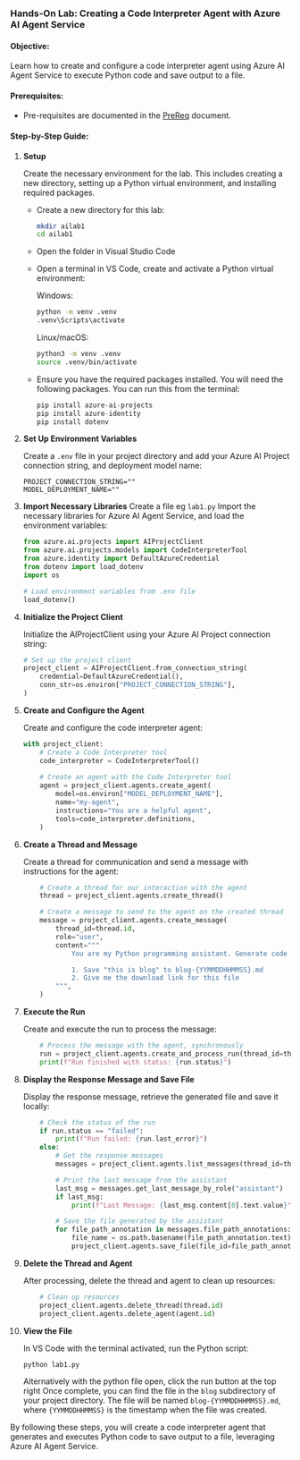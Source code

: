 ### Hands-On Lab: Creating a Code Interpreter Agent with Azure AI Agent Service

#### Objective:
Learn how to create and configure a code interpreter agent using Azure AI Agent Service to execute Python code and save output to a file.

#### Prerequisites:
- Pre-requisites are documented in the [PreReq](prereq/prereq.md) document.

#### Step-by-Step Guide:

1. **Setup**

	Create the necessary environment for the lab. This includes creating a new directory, setting up a Python virtual environment, and installing required packages.

	- Create a new directory for this lab:
		```bash
		mkdir ailab1
		cd ailab1
		```
	- Open the folder in Visual Studio Code
	- Open a terminal in VS Code, create and activate a Python virtual environment:

		Windows:
		```cmd
		python -m venv .venv
		.venv\Scripts\activate
		```

		Linux/macOS:
		```bash
		python3 -m venv .venv
		source .venv/bin/activate
		```


	- Ensure you have the required packages installed. You will need the following packages. You can run this from the terminal:

		```python
		pip install azure-ai-projects
		pip install azure-identity
		pip install dotenv
		```

2. **Set Up Environment Variables**

	Create a `.env` file in your project directory and add your Azure AI Project connection string, and deployment model name:
	```plaintext
	PROJECT_CONNECTION_STRING=""
	MODEL_DEPLOYMENT_NAME=""
	```

3. **Import Necessary Libraries**
	Create a file eg  `lab1.py` 
	Import the necessary libraries for Azure AI Agent Service, and load the environment variables:
	```python
	from azure.ai.projects import AIProjectClient
	from azure.ai.projects.models import CodeInterpreterTool
	from azure.identity import DefaultAzureCredential
	from dotenv import load_dotenv
	import os
	
	# Load environment variables from .env file
	load_dotenv()
	```

4. **Initialize the Project Client**

	Initialize the AIProjectClient using your Azure AI Project connection string:
	```python
	# Set up the project client
	project_client = AIProjectClient.from_connection_string(
		credential=DefaultAzureCredential(),
		conn_str=os.environ["PROJECT_CONNECTION_STRING"],
	)
	```

5. **Create and Configure the Agent**

	Create and configure the code interpreter agent:
	```python
	with project_client:
		# Create a Code Interpreter tool
		code_interpreter = CodeInterpreterTool()
		
		# Create an agent with the Code Interpreter tool
		agent = project_client.agents.create_agent(
			model=os.environ["MODEL_DEPLOYMENT_NAME"],
			name="my-agent",
			instructions="You are a helpful agent",
			tools=code_interpreter.definitions,
		)
	```

6. **Create a Thread and Message**

	Create a thread for communication and send a message with instructions for the agent:
	```python
		# Create a thread for our interaction with the agent
		thread = project_client.agents.create_thread()

		# Create a message to send to the agent on the created thread
		message = project_client.agents.create_message(
			thread_id=thread.id,
			role="user",
			content="""
				You are my Python programming assistant. Generate code and execute it according to the following requirements:

				1. Save "this is blog" to blog-{YYMMDDHHMMSS}.md
				2. Give me the download link for this file
			""",
		)
	```

7. **Execute the Run**

	Create and execute the run to process the message:
	```python
		# Process the message with the agent, synchronously
		run = project_client.agents.create_and_process_run(thread_id=thread.id, agent_id=agent.id)
		print(f"Run finished with status: {run.status}")
	```

8. **Display the Response Message and Save File**

	Display the response message, retrieve the generated file and save it locally:
	```python
		# Check the status of the run
		if run.status == "failed":
			print(f"Run failed: {run.last_error}")
		else:
			# Get the response messages
			messages = project_client.agents.list_messages(thread_id=thread.id)

			# Print the last message from the assistant
			last_msg = messages.get_last_message_by_role("assistant")
			if last_msg:
				print(f"Last Message: {last_msg.content[0].text.value}")

			# Save the file generated by the assistant
			for file_path_annotation in messages.file_path_annotations:
				file_name = os.path.basename(file_path_annotation.text)
				project_client.agents.save_file(file_id=file_path_annotation.file_path.file_id, file_name=file_name, target_dir="./blog")
	```

9. **Delete the Thread and Agent**

    After processing, delete the thread and agent to clean up resources:
    ```python
		# Clean up resources
		project_client.agents.delete_thread(thread.id)
		project_client.agents.delete_agent(agent.id)
    ```

10. **View the File**

	In VS Code with the terminal activated, run the Python script:
	```bash
	python lab1.py
	```
	Alternatively with the python file open, click the run button at the top right
	Once complete, you can find the file in the `blog` subdirectory of your project directory. The file will be named `blog-{YYMMDDHHMMSS}.md`, where `{YYMMDDHHMMSS}` is the timestamp when the file was created.

By following these steps, you will create a code interpreter agent that generates and executes Python code to save output to a file, leveraging Azure AI Agent Service.
